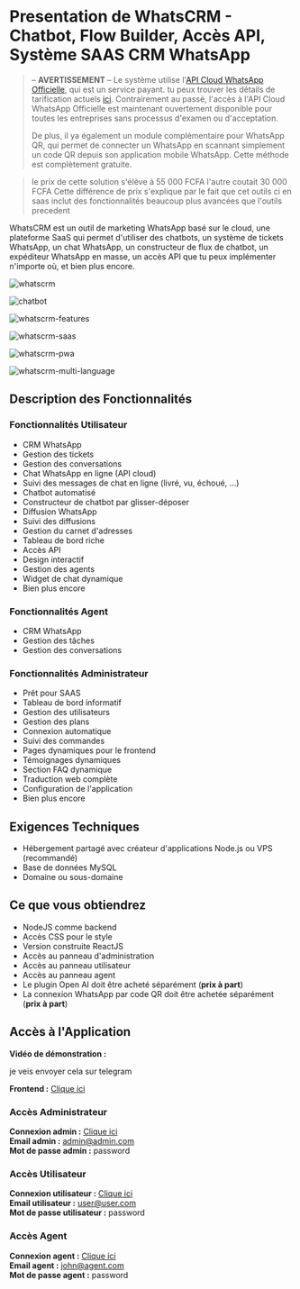 # Presentation de WhatsCRM - Chatbot, Flow Builder, Accès API, Système SAAS CRM WhatsApp

> – **AVERTISSEMENT** – Le système utilise l'[API Cloud WhatsApp Officielle](https://developers.facebook.com/docs/whatsapp/cloud-api), qui est un service payant. tu peux trouver les détails de tarification actuels [ici](https://business.whatsapp.com/products/platform-pricing). Contrairement au passé, l'accès à l'API Cloud WhatsApp Officielle est maintenant ouvertement disponible pour toutes les entreprises sans processus d'examen ou d'acceptation.
> 
> De plus, il ya également un module complémentaire pour WhatsApp QR, qui permet de connecter un WhatsApp en scannant simplement un code QR depuis son application mobile WhatsApp. Cette méthode est complètement gratuite.

> le prix de cette solution s'élève à 55 000 FCFA l'autre coutait 30 000 FCFA
Cette différence de prix s'explique par le fait que cet outils ci en saas inclut des fonctionnalités beaucoup plus avancées que l'outils precedent

WhatsCRM est un outil de marketing WhatsApp basé sur le cloud, une plateforme SaaS qui permet d'utiliser des chatbots, un système de tickets WhatsApp, un chat WhatsApp, un constructeur de flux de chatbot, un expéditeur WhatsApp en masse, un accès API que tu peux implémenter n'importe où, et bien plus encore.

![whatscrm](https://camo.envatousercontent.com/64f5000b8d5b2f86059a635f76b5cd66b0005af4/68747470733a2f2f68616d696473616966692e636f6d2f636f646563616e796f6e2f776861747363726d2f62616e6e65725f6f6e652e706e67)

![chatbot](https://camo.envatousercontent.com/ff63dc1e6b6d98986b3420481d4c27d491adbfb1/68747470733a2f2f68616d696473616966692e636f6d2f636f646563616e796f6e2f776861747363726d2f62616e6e65725f74776f2e706e67)

![whatscrm-features](https://camo.envatousercontent.com/5aa5a990670bd1e0b1e26751b41b67194891fa5b/68747470733a2f2f68616d696473616966692e636f6d2f636f646563616e796f6e2f776861747363726d2f62616e6e65725f74687265655f757064617465642e706e67)

![whatscrm-saas](https://camo.envatousercontent.com/3e6f10f312a5e16fda53bfcca494c18bb10ac703/68747470733a2f2f68616d696473616966692e636f6d2f636f646563616e796f6e2f776861747363726d2f62616e6e65725f666f75722e706e67)

![whatscrm-pwa](https://camo.envatousercontent.com/b2b6ecb11c88ea7dce59530fa561b192c3f0db2f/68747470733a2f2f68616d696473616966692e636f6d2f636f646563616e796f6e2f776861747363726d2f62616e6e65725f7369782e706e67)

![whatscrm-multi-language](https://camo.envatousercontent.com/863d96ee5307676a21ef99306ca941d63ec5cc79/68747470733a2f2f68616d696473616966692e636f6d2f636f646563616e796f6e2f776861747363726d2f62616e6e65725f736576656e2e706e67)

## Description des Fonctionnalités

### Fonctionnalités Utilisateur

- CRM WhatsApp
- Gestion des tickets
- Gestion des conversations
- Chat WhatsApp en ligne (API cloud)
- Suivi des messages de chat en ligne (livré, vu, échoué, ...)
- Chatbot automatisé
- Constructeur de chatbot par glisser-déposer
- Diffusion WhatsApp
- Suivi des diffusions
- Gestion du carnet d'adresses
- Tableau de bord riche
- Accès API
- Design interactif
- Gestion des agents
- Widget de chat dynamique
- Bien plus encore

### Fonctionnalités Agent

- CRM WhatsApp
- Gestion des tâches
- Gestion des conversations

### Fonctionnalités Administrateur

- Prêt pour SAAS
- Tableau de bord informatif
- Gestion des utilisateurs
- Gestion des plans
- Connexion automatique
- Suivi des commandes
- Pages dynamiques pour le frontend
- Témoignages dynamiques
- Section FAQ dynamique
- Traduction web complète
- Configuration de l'application
- Bien plus encore

## Exigences Techniques

- Hébergement partagé avec créateur d'applications Node.js ou VPS (recommandé)
- Base de données MySQL
- Domaine ou sous-domaine

## Ce que vous obtiendrez

- NodeJS comme backend
- Accès CSS pour le style
- Version construite ReactJS
- Accès au panneau d'administration
- Accès au panneau utilisateur
- Accès au panneau agent
- Le plugin Open AI doit être acheté séparément (**prix à part**)
- La connexion WhatsApp par code QR doit être achetée séparément (**prix à part**)

## Accès à l'Application

**Vidéo de démonstration :** 

je veis envoyer cela sur telegram

**Frontend :** [Clique ici](http://crm.oneoftheprojects.com/)

### Accès Administrateur
**Connexion admin :** [Clique ici](http://crm.oneoftheprojects.com/admin)  
**Email admin :** admin@admin.com  
**Mot de passe admin :** password

### Accès Utilisateur
**Connexion utilisateur :** [Clique ici](http://crm.oneoftheprojects.com/user)  
**Email utilisateur :** user@user.com  
**Mot de passe utilisateur :** password

### Accès Agent
**Connexion agent :** [Clique ici](http://crm.oneoftheprojects.com/agent)  
**Email agent :** john@agent.com  
**Mot de passe agent :** password